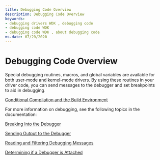```yaml
---
title: Debugging Code Overview
description: Debugging Code Overview
keywords:
- debugging drivers WDK , debugging code
- debugging code WDK
- debugging code WDK , about debugging code
ms.date: 07/20/2020
---
```


# Debugging Code Overview

Special debugging routines, macros, and global variables are available for both user-mode and kernel-mode drivers. By using these routines in your driver code, you can send messages to the debugger and set breakpoints to aid in debugging.

[Conditional Compilation and the Build Environment](conditional-compilation-and-the-build-environment.md)

For more information on debugging, see the following topics in the documentation:

[Breaking Into the Debugger](..\debugger\breaking-into-the-debugger.md)

[Sending Output to the Debugger](..\debugger\sending-output-to-the-debugger.md)

[Reading and Filtering Debugging Messages](..\debugger\reading-and-filtering-debugging-messages.md)

[Determining if a Debugger is Attached](..\debugger\determining-if-a-debugger-is-attached.md)
